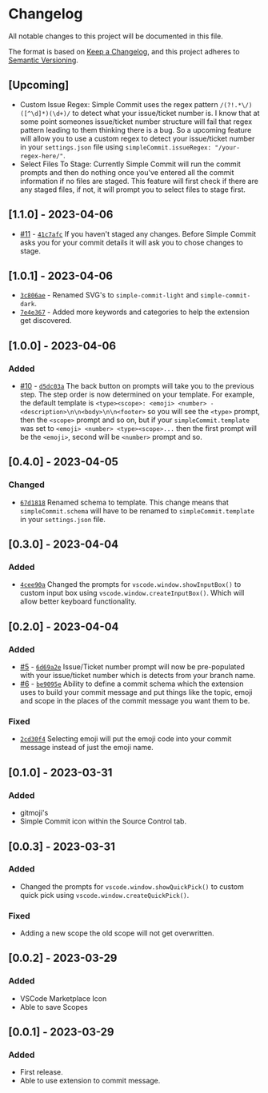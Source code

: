 # Changelog

All notable changes to this project will be documented in this file.

The format is based on [Keep a Changelog](https://keepachangelog.com/en/1.0.0/),
and this project adheres to [Semantic Versioning](https://semver.org/spec/v2.0.0.html).

## [Upcoming]

- Custom Issue Regex: Simple Commit uses the regex pattern `/(?!.*\/)([^\d]*)(\d+)/` to detect what your issue/ticket number is. I know that at some point someones issue/ticket number structure will fail that regex pattern leading to them thinking there is a bug. So a upcoming feature will allow you to use a custom regex to detect your issue/ticket number in your `settings.json` file using `simpleCommit.issueRegex: "/your-regex-here/"`.
- Select Files To Stage: Currently Simple Commit will run the commit prompts and then do nothing once you've entered all the commit information if no files are staged. This feature will first check if there are any staged files, if not, it will prompt you to select files to stage first.

## [1.1.0] - 2023-04-06

- [#11](https://github.com/0xATHERIS/simple-commit/pull/12) - [`41c7afc`](https://github.com/0xATHERIS/simple-commit/pull/12/commits/41c7afcc2658494c8b456f39bf8e9daf6b8fff34) If you haven't staged any changes. Before Simple Commit asks you for your commit details it will ask you to chose changes to stage.


## [1.0.1] - 2023-04-06

- [`3c806ae`](https://github.com/0xATHERIS/simple-commit/commit/3c806ae28136fbf2085782dbde1d5e7057bbfe27) - Renamed SVG's to `simple-commit-light` and `simple-commit-dark`.
- [`7e4e367`](https://github.com/0xATHERIS/simple-commit/commit/7e4e367f90e58c4a4a9a9cc69092fc7c10933971) - Added more keywords and categories to help the extension get discovered.

## [1.0.0] - 2023-04-06

### Added

- [#10](https://github.com/0xATHERIS/simple-commit/commit/54f3315b8c28cdd7788a7d10c88b2e5cbd16d077) - [`d5dc03a`](https://github.com/0xATHERIS/simple-commit/commit/d5dc03a2e08fcb6501da63e24c78d6a5e0b91088) The back button on prompts will take you to the previous step. The step order is now determined on your template. For example, the default template is `<type><scope>: <emoji> <number> - <description>\n\n<body>\n\n<footer>` so you will see the `<type>` prompt, then the `<scope>` prompt and so on, but if your `simpleCommit.template` was set to `<emoji> <number> <type><scope>...` then the first prompt will be the `<emoji>`, second will be `<number>` prompt and so.

## [0.4.0] - 2023-04-05

### Changed

- [`67d1818`](https://github.com/0xATHERIS/simple-commit/commit/67d18181269565ed4d5139cb7ba33c1207897e61) Renamed schema to template. This change means that `simpleCommit.schema` will have to be renamed to `simpleCommit.template` in your `settings.json` file.

## [0.3.0] - 2023-04-04

### Added

- [`4cee90a`](https://github.com/0xATHERIS/simple-commit/commit/4cee90a1d621b0becd3b69869855c3b4fd8e6c29) Changed the prompts for `vscode.window.showInputBox()` to custom input box using `vscode.window.createInputBox()`. Which will allow better keyboard functionality.

## [0.2.0] - 2023-04-04

### Added

- [#5](https://github.com/0xATHERIS/simple-commit/pull/5) - [`6d69a2e`](https://github.com/0xATHERIS/simple-commit/pull/5/commits/6d69a2ea4bdf8d7abfecb21c1cef6aa138abc407) Issue/Ticket number prompt will now be pre-populated with your issue/ticket number which is detects from your branch name.
- [#6](https://github.com/0xATHERIS/simple-commit/pull/6) - [`be9095e`](https://github.com/0xATHERIS/simple-commit/pull/6/commits/be9095e8d5fb4c90ad606fcf0342eaac788ab131) Ability to define a commit schema which the extension uses to build your commit message and put things like the topic, emoji and scope in the places of the commit message you want them to be.

### Fixed

- [`2cd30f4`](https://github.com/0xATHERIS/simple-commit/commit/2cd30f47d40066bda67f7751963dcba87c12eb80) Selecting emoji will put the emoji code into your commit message instead of just the emoji name.

## [0.1.0] - 2023-03-31

### Added

- gitmoji's
- Simple Commit icon within the Source Control tab.

## [0.0.3] - 2023-03-31

### Added

- Changed the prompts for `vscode.window.showQuickPick()` to custom quick pick using `vscode.window.createQuickPick()`.

### Fixed

- Adding a new scope the old scope will not get overwritten.

## [0.0.2] - 2023-03-29

### Added

- VSCode Marketplace Icon
- Able to save Scopes

## [0.0.1] - 2023-03-29

### Added

- First release.
- Able to use extension to commit message.